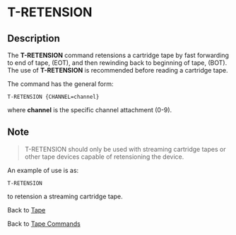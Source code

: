 # T-RETENSION

<PageHeader />

## Description

The **T-RETENSION** command retensions a cartridge tape by fast forwarding to end of tape, (EOT), and then rewinding back to beginning of tape, (BOT). The use of **T-RETENSION** is recommended before reading a cartridge tape.

The command has the general form:

```
T-RETENSION {CHANNEL=channel}
```

where **channel** is the specific channel attachment (0-9).

## Note

> T-RETENSION should only be used with streaming cartridge tapes or other tape devices capable of retensioning the device.

An example of use is as:

```
T-RETENSION
```

to retension a streaming cartridge tape.

Back to [Tape](./../README.md)

Back to [Tape Commands](./../tape-commands/README.md)
  
<PageFooter />
